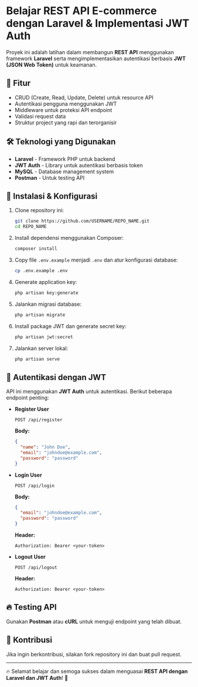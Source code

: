 # Belajar REST API E-commerce dengan Laravel & Implementasi JWT Auth

Proyek ini adalah latihan dalam membangun **REST API** menggunakan framework **Laravel** serta mengimplementasikan autentikasi berbasis **JWT (JSON Web Token)** untuk keamanan.

## 🚀 Fitur
- CRUD (Create, Read, Update, Delete) untuk resource API
- Autentikasi pengguna menggunakan JWT
- Middleware untuk proteksi API endpoint
- Validasi request data
- Struktur project yang rapi dan terorganisir

## 🛠️ Teknologi yang Digunakan
- **Laravel** - Framework PHP untuk backend
- **JWT Auth** - Library untuk autentikasi berbasis token
- **MySQL** - Database management system
- **Postman** - Untuk testing API

## 📌 Instalasi & Konfigurasi
1. Clone repository ini:
   ```bash
   git clone https://github.com/USERNAME/REPO_NAME.git
   cd REPO_NAME
   ```

2. Install dependensi menggunakan Composer:
   ```bash
   composer install
   ```

3. Copy file `.env.example` menjadi `.env` dan atur konfigurasi database:
   ```bash
   cp .env.example .env
   ```

4. Generate application key:
   ```bash
   php artisan key:generate
   ```

5. Jalankan migrasi database:
   ```bash
   php artisan migrate
   ```

6. Install package JWT dan generate secret key:
   ```bash
   php artisan jwt:secret
   ```

7. Jalankan server lokal:
   ```bash
   php artisan serve
   ```

## 🔑 Autentikasi dengan JWT
API ini menggunakan **JWT Auth** untuk autentikasi. Berikut beberapa endpoint penting:

- **Register User**
  ```http
  POST /api/register
  ```
  **Body:**
  ```json
  {
    "name": "John Doe",
    "email": "johndoe@example.com",
    "password": "password"
  }
  ```

- **Login User**
  ```http
  POST /api/login
  ```
  **Body:**
  ```json
  {
    "email": "johndoe@example.com",
    "password": "password"
  }
  ```
  **Header:**
  ```
  Authorization: Bearer <your-token>
  ```

- **Logout User**
  ```http
  POST /api/logout
  ```
  **Header:**
  ```
  Authorization: Bearer <your-token>
  ```

## 🔥 Testing API
Gunakan **Postman** atau **cURL** untuk menguji endpoint yang telah dibuat.

## 🤝 Kontribusi
Jika ingin berkontribusi, silakan fork repository ini dan buat pull request.

---

🔥 Selamat belajar dan semoga sukses dalam menguasai **REST API dengan Laravel dan JWT Auth**! 🚀

